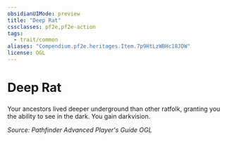 ```yaml
---
obsidianUIMode: preview
title: "Deep Rat"
cssclasses: pf2e,pf2e-action
tags:
  - trait/common
aliases: "Compendium.pf2e.heritages.Item.7p9HtLzWBHc18JDW"
license: OGL
---
```

# Deep Rat

### 






Your ancestors lived deeper underground than other ratfolk, granting you the ability to see in the dark. You gain darkvision.

*Source: Pathfinder Advanced Player's Guide*
*OGL*